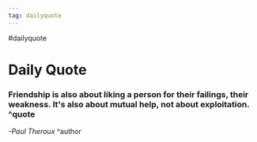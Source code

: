 ```yaml
---
tag: dailyquote
---
```


#dailyquote

# Daily Quote

### Friendship is also about liking a person for their failings, their weakness. It's also about mutual help, not about exploitation. ^quote
*-Paul Theroux* ^author
